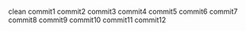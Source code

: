 clean
commit1
commit2
commit3
commit4
commit5
commit6
commit7
commit8
commit9
commit10
commit11
commit12

